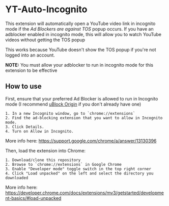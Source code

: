 # YT-Auto-Incognito
This extension will automatically open a YouTube video link in incognito mode if the *Ad Blockers are against TOS* popup occurs. If you have an adblocker enabled in incognito mode, this will allow you to watch YouTube videos without getting the TOS popup

This works because YouTube doesn't show the TOS popup if you're not logged into an account.

**NOTE:** You must allow your adblocker to run in incognito mode for this extension to be effective

## How to use

First, ensure that your preferred Ad Blocker is allowed to run in Incognito mode (I recommend [uBlock Origin](https://chrome.google.com/webstore/detail/ublock-origin/cjpalhdlnbpafiamejdnhcphjbkeiagm) if you don't already have one)
```
1. In a new Incognito window, go to `chrome://extensions`
2. Find the ad-blocking extension that you want to allow in Incognito mode.
3. Click Details.
4. Turn on Allow in Incognito.
```
More info here: https://support.google.com/chrome/a/answer/13130396

Then, load the extension into Chrome:
```
1. Download/clone this repository
2. Browse to `chrome://extensions` in Google Chrome
3. Enable "Developer mode" toggle switch in the top right corner
4. Click "Load unpacked" on the left and select the directory you downloaded
```
More info here: https://developer.chrome.com/docs/extensions/mv3/getstarted/development-basics/#load-unpacked
